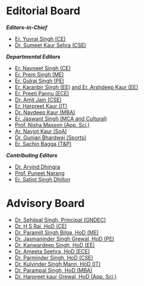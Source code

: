 # Editorial Board  


***Editors-in-Chief***

- [Er. Yuvraj Singh (CE)](Profiles/YJS.md)
- [Dr. Sumeet Kaur Sehra (CSE)](https://gndec.ac.in/faculty/?id=95)



***Departmental Editors***

- [Er. Navneet Singh (CE)](https://gndec.ac.in/faculty/?id=343)
- [Er. Prem Singh (ME)](https://gndec.ac.in/faculty/?id=102)
- [Er. Gulraj Singh (PE)](https://gndec.ac.in/faculty/?id=158)
- [Er. Karanbir Singh (EE)](https://gndec.ac.in/faculty/?id=341) [and Er. Arshdeep Kaur (EE)](https://gndec.ac.in/faculty/?id=271)
- [Er. Preeti Pannu (ECE)](https://gndec.ac.in/faculty/?id=267)
- [Dr. Amit Jain (CSE)](https://gndec.ac.in/faculty/?id=332)
- [Er. Harpreet Kaur (IT)](https://gndec.ac.in/faculty/?id=231)
- [Dr. Navdeep Kaur (MBA)](https://gndec.ac.in/faculty/?id=169)
- [Er. Jaswant Singh (MCA and Cultural)](https://gndec.ac.in/faculty/?id=333)
- [Prof. Nisha Masson (App. Sci.)](https://gndec.ac.in/faculty/?id=377)
- [Ar. Navjot Kaur (SoA)](Profiles/Navjot.md)
- [Dr. Gunjan Bhardwaj (Sports)](https://gndec.ac.in/faculty/?id=33)
- [Er. Sachin Bagga (T&P)](https://gndec.ac.in/faculty/?id=208)

***Contributing Editors***

- [Dr. Arvind Dhingra](https://gndec.ac.in/faculty/?id=68)
- [Prof. Puneet Narang](https://gndec.ac.in/faculty/?id=72)
- [Er. Satjot Singh Dhillon](https://gndec.ac.in/faculty/?id=182)


# Advisory Board

- [Dr. Sehijpal Singh, Principal (GNDEC)](https://gndec.ac.in/faculty/?id=7)
- [Dr. H S Rai, HoD (CE)](https://gndec.ac.in/faculty/?id=268)
- [Dr. Paramjit Singh Bilga, HoD (ME)](https://gndec.ac.in/faculty/?id=175)
- [Dr. Jasmaninder Singh Grewal, HoD (PE)](https://gndec.ac.in/faculty/?id=161)
- [Dr. Kanwardeep Singh, HoD (EE)](https://gndec.ac.in/faculty/?id=61)
- [Dr. Ameeta Seehra, HoD (ECE)](https://gndec.ac.in/faculty/?id=44)
- [Dr. Parminder Singh, HoD (CSE)](https://gndec.ac.in/faculty/?id=4)
- [Dr. Kulvinder Singh Mann, HoD (IT)](https://gndec.ac.in/faculty/?id=53)
- [Dr. Parampal Singh, HoD (MBA)](https://gndec.ac.in/faculty/?id=168)
- [Dr. Harpreet kaur Grewal, HoD (App. Sci.)](https://gndec.ac.in/faculty/?id=71)
